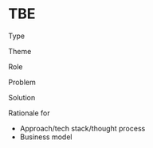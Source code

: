# TBE

Type

Theme

Role

Problem

Solution

Rationale for

- Approach/tech stack/thought process
- Business model